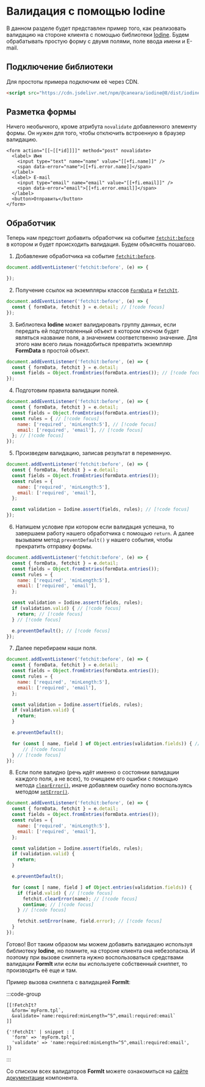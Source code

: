 # Валидация с помощью Iodine

В данном разделе будет представлен пример того, как реализовать валидацию на стороне клиента с помощью библиотеки [Iodine](https://github.com/caneara/iodine). Будем обрабатывать простую форму с двумя полями, поле ввода имени и E-mail.

<!--@include: ../../parts/validation.warning.md-->

## Подключение библиотеки

Для простоты примера подключим её через CDN.

```html
<script src="https://cdn.jsdelivr.net/npm/@caneara/iodine@8/dist/iodine.min.umd.js" defer></script>
```

## Разметка формы

Ничего необычного, кроме атрибута `novalidate` добавленного элементу формы. Он нужен для того, чтобы отключить встроенную в браузер валидацию.

```modx
<form action="[[~[[*id]]]]" method="post" novalidate>
  <label> Имя
    <input type="text" name="name" value="[[+fi.name]]" />
    <span data-error="name">[[+fi.error.name]]</span>
  </label>
  <label> E-mail
    <input type="email" name="email" value="[[+fi.email]]" />
    <span data-error="email">[[+fi.error.email]]</span>
  </label>
  <button>Отправить</button>
</form>
```

## Обработчик

Теперь нам предстоит добавить обработчик на событие [`fetchit:before`](/guide/frontend/events#fetchit-before) в котором и будет происходить валидация. Будем объяснять пошагово.

1. Добавление обработчика на событие [`fetchit:before`](/guide/frontend/events#fetchit-before).

```js
document.addEventListener('fetchit:before', (e) => {

});
```

2. Получение ссылок на экземпляры классов [`FormData`](https://developer.mozilla.org/ru/docs/Web/API/FormData) и [`FetchIt`](/guide/frontend/instance).

```js
document.addEventListener('fetchit:before', (e) => {
  const { formData, fetchit } = e.detail; // [!code focus]
});
```

3. Библиотека **Iodine** может валидировать группу данных, если передать ей подготовленный объект в котором ключом будет являться название поля, а значением соответственно значение. Для этого нам всего лишь понадобиться превратить экземпляр **FormData** в простой объект.

```js
document.addEventListener('fetchit:before', (e) => {
  const { formData, fetchit } = e.detail;
  const fields = Object.fromEntries(formData.entries()); // [!code focus]
});
```

4. Подготовим правила валидации полей.

```js
document.addEventListener('fetchit:before', (e) => {
  const { formData, fetchit } = e.detail;
  const fields = Object.fromEntries(formData.entries());
  const rules = { // [!code focus]
    name: ['required', 'minLength:5'], // [!code focus]
    email: ['required', 'email'], // [!code focus]
  }; // [!code focus]
});
```

5. Произведем валидацию, записав результат в переменную.

```js
document.addEventListener('fetchit:before', (e) => {
  const { formData, fetchit } = e.detail;
  const fields = Object.fromEntries(formData.entries());
  const rules = {
    name: ['required', 'minLength:5'],
    email: ['required', 'email'],
  };

  const validation = Iodine.assert(fields, rules); // [!code focus]
});
```

6. Напишем условие при котором если валидация успешна, то завершаем работу нашего обработчика с помощью `return`. А далее вызываем метод `preventDefault()` у нашего события, чтобы прекратить отправку формы.

```js
document.addEventListener('fetchit:before', (e) => {
  const { formData, fetchit } = e.detail;
  const fields = Object.fromEntries(formData.entries());
  const rules = {
    name: ['required', 'minLength:5'],
    email: ['required', 'email'],
  };

  const validation = Iodine.assert(fields, rules);
  if (validation.valid) { // [!code focus]
    return; // [!code focus]
  } // [!code focus]

  e.preventDefault(); // [!code focus]
});
```

7. Далее перебираем наши поля.

```js
document.addEventListener('fetchit:before', (e) => {
  const { formData, fetchit } = e.detail;
  const fields = Object.fromEntries(formData.entries());
  const rules = {
    name: ['required', 'minLength:5'],
    email: ['required', 'email'],
  };

  const validation = Iodine.assert(fields, rules);
  if (validation.valid) {
    return;
  }

  e.preventDefault();

  for (const [ name, field ] of Object.entries(validation.fields)) { // [!code focus]
      // [!code focus]
  } // [!code focus]
});
```

8. Если поле валидно (речь идёт именно о состоянии валидации каждого поля, а не всех), то очищаем его ошибки с помощью метода [`clearError()`](/guide/frontend/instance#clearerror), иначе добавляем ошибку полю воспользуясь методом [`setError()`](/guide/frontend/instance#seterror).

```js
document.addEventListener('fetchit:before', (e) => {
  const { formData, fetchit } = e.detail;
  const fields = Object.fromEntries(formData.entries());
  const rules = {
    name: ['required', 'minLength:5'],
    email: ['required', 'email'],
  };

  const validation = Iodine.assert(fields, rules);
  if (validation.valid) {
    return;
  }

  e.preventDefault();

  for (const [ name, field ] of Object.entries(validation.fields)) {
    if (field.valid) { // [!code focus]
      fetchit.clearError(name); // [!code focus]
      continue; // [!code focus]
    } // [!code focus]

    fetchit.setError(name, field.error); // [!code focus]
  }
});
```

Готово! Вот таким образом мы можем добавить валидацию используя библиотеку **Iodine**, но помните, на стороне клиента она небезопасна. И поэтому при вызове сниппета нужно воспользоваться средствами валидации **FormIt** или если вы используете собственный сниппет, то производить её еще и там.

Пример вызова сниппета с валидацией **FormIt**:

:::code-group
```modx
[[!FetchIt?
  &form=`myForm.tpl`,
  &validate=`name:required:minLength=^5^,email:required:email`
]]
```
```fenom
{'!FetchIt' | snippet : [
  'form' => 'myForm.tpl',
  'validate' => 'name:required:minLength=^5^,email:required:email',
]}
```
:::

Со списком всех валидаторов **FormIt** можете ознакомиться на [сайте документации](https://docs.modx.com/3.x/en/extras/formit/formit.validators) компонента.
